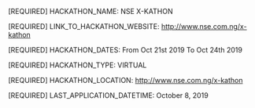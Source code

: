 [REQUIRED] HACKATHON_NAME: NSE X-KATHON

[REQUIRED] LINK_TO_HACKATHON_WEBSITE: http://www.nse.com.ng/x-kathon

[REQUIRED] HACKATHON_DATES: From Oct 21st 2019 To Oct 24th 2019

[REQUIRED] HACKATHON_TYPE: VIRTUAL

[REQUIRED] HACKATHON_LOCATION: http://www.nse.com.ng/x-kathon

[REQUIRED] LAST_APPLICATION_DATETIME: October 8, 2019
